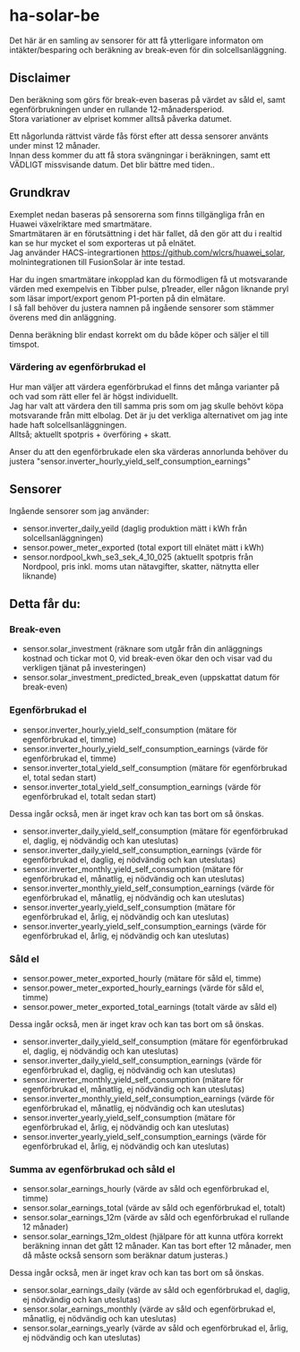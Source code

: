 # ha-solar-be
Det här är en samling av sensorer för att få ytterligare informaton om intäkter/besparing och beräkning av break-even för din solcellsanläggning.

## Disclaimer
Den beräkning som görs för break-even baseras på värdet av såld el, samt egenförbrukningen under en rullande 12-månadersperiod.  
Stora variationer av elpriset kommer alltså påverka datumet.

Ett någorlunda rättvist värde fås först efter att dessa sensorer använts under minst 12 månader.  
Innan dess kommer du att få stora svängningar i beräkningen, samt ett VÄDLIGT missvisande datum. Det blir bättre med tiden..

## Grundkrav
Exemplet nedan baseras på sensorerna som finns tillgängliga från en Huawei växelriktare med smartmätare.  
Smartmätaren är en förutsättning i det här fallet, då den gör att du i realtid kan se hur mycket el som exporteras ut på elnätet.  
Jag använder HACS-integrartionen https://github.com/wlcrs/huawei_solar, molnintegrationen till FusionSolar är inte testad.

Har du ingen smartmätare inkopplad kan du förmodligen få ut motsvarande värden med exempelvis en Tibber pulse, p1reader, eller någon liknande pryl som läsar import/export genom P1-porten på din elmätare.  
I så fall behöver du justera namnen på ingående sensorer som stämmer överens med din anläggning.

Denna beräkning blir endast korrekt om du både köper och säljer el till timspot.

### Värdering av egenförbrukad el
Hur man väljer att värdera egenförbrukad el finns det många varianter på och vad som rätt eller fel är högst individuellt.  
Jag har valt att värdera den till samma pris som om jag skulle behövt köpa motsvarande från mitt elbolag. Det är ju det verkliga alternativet om jag inte hade haft solcellsanläggningen.  
Alltså; aktuellt spotpris + överföring + skatt.

Anser du att den egenförbrukade elen ska värderas annorlunda behöver du justera "sensor.inverter_hourly_yield_self_consumption_earnings"

## Sensorer
Ingående sensorer som jag använder:  
- sensor.inverter_daily_yeild (daglig produktion mätt i kWh från solcellsanläggningen)
- sensor.power_meter_exported (total export till elnätet mätt i kWh)
- sensor.nordpool_kwh_se3_sek_4_10_025 (aktuellt spotpris från Nordpool, pris inkl. moms utan nätavgifter, skatter, nätnytta eller liknande)

## Detta får du:
### Break-even
- sensor.solar_investment (räknare som utgår från din anläggnings kostnad och tickar mot 0, vid break-even ökar den och visar vad du verkligen tjänat på investeringen)
- sensor.solar_investment_predicted_break_even (uppskattat datum för break-even)

### Egenförbrukad el
- sensor.inverter_hourly_yield_self_consumption (mätare för egenförbrukad el, timme)
- sensor.inverter_hourly_yield_self_consumption_earnings (värde för egenförbrukad el, timme)
- sensor.inverter_total_yield_self_consumption (mätare för egenförbrukad el, total sedan start)
- sensor.inverter_total_yield_self_consumption_earnings (värde för egenförbrukad el, totalt sedan start)

Dessa ingår också, men är inget krav och kan tas bort om så önskas.  
- sensor.inverter_daily_yield_self_consumption (mätare för egenförbrukad el, daglig, ej nödvändig och kan uteslutas)
- sensor.inverter_daily_yield_self_consumption_earnings (värde för egenförbrukad el, daglig, ej nödvändig och kan uteslutas)
- sensor.inverter_monthly_yield_self_consumption (mätare för egenförbrukad el, månatlig, ej nödvändig och kan uteslutas)
- sensor.inverter_monthly_yield_self_consumption_earnings (värde för egenförbrukad el, månatlig, ej nödvändig och kan uteslutas)
- sensor.inverter_yearly_yield_self_consumption (mätare för egenförbrukad el, årlig, ej nödvändig och kan uteslutas)
- sensor.inverter_yearly_yield_self_consumption_earnings (värde för egenförbrukad el, årlig, ej nödvändig och kan uteslutas)

### Såld el
- sensor.power_meter_exported_hourly (mätare för såld el, timme)
- sensor.power_meter_exported_hourly_earnings (värde för såld el, timme)
- sensor.power_meter_exported_total_earnings (totalt värde av såld el)

Dessa ingår också, men är inget krav och kan tas bort om så önskas.  
- sensor.inverter_daily_yield_self_consumption (mätare för egenförbrukad el, daglig, ej nödvändig och kan uteslutas)
- sensor.inverter_daily_yield_self_consumption_earnings (värde för egenförbrukad el, daglig, ej nödvändig och kan uteslutas)
- sensor.inverter_monthly_yield_self_consumption (mätare för egenförbrukad el, månatlig, ej nödvändig och kan uteslutas)
- sensor.inverter_monthly_yield_self_consumption_earnings (värde för egenförbrukad el, månatlig, ej nödvändig och kan uteslutas)
- sensor.inverter_yearly_yield_self_consumption (mätare för egenförbrukad el, årlig, ej nödvändig och kan uteslutas)
- sensor.inverter_yearly_yield_self_consumption_earnings (värde för egenförbrukad el, årlig, ej nödvändig och kan uteslutas)

### Summa av egenförbrukad och såld el
- sensor.solar_earnings_hourly (värde av såld och egenförbrukad el, timme)
- sensor.solar_earnings_total (värde av såld och egenförbrukad el, totalt)
- sensor.solar_earnings_12m (värde av såld och egenförbrukad el rullande 12 månader)
- sensor.solar_earnings_12m_oldest (hjälpare för att kunna utföra korrekt beräkning innan det gått 12 månader. Kan tas bort efter 12 månader, men då måste också sensorn som beräknar datum justeras.)

Dessa ingår också, men är inget krav och kan tas bort om så önskas.  
- sensor.solar_earnings_daily (värde av såld och egenförbrukad el, daglig, ej nödvändig och kan uteslutas)
- sensor.solar_earnings_monthly (värde av såld och egenförbrukad el, månatlig, ej nödvändig och kan uteslutas)
- sensor.solar_earnings_yearly (värde av såld och egenförbrukad el, årlig, ej nödvändig och kan uteslutas)